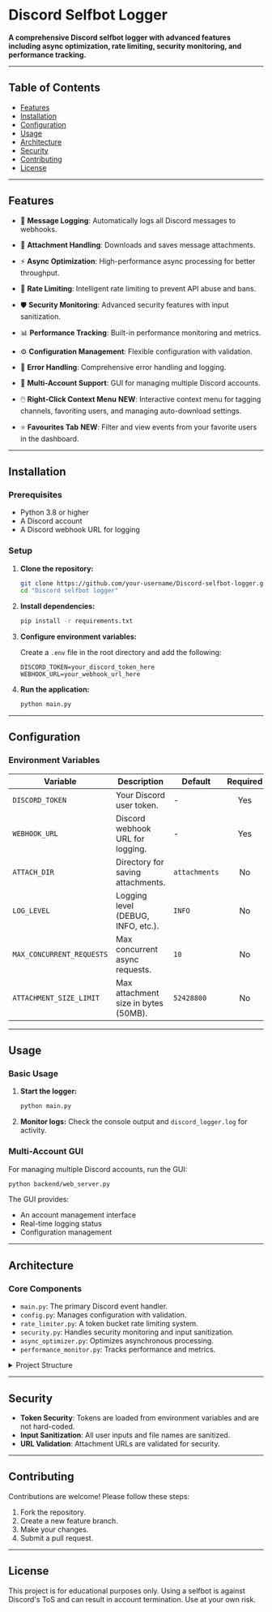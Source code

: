
# Discord Selfbot Logger

**A comprehensive Discord selfbot logger with advanced features including async optimization, rate limiting, security monitoring, and performance tracking.**

---

## Table of Contents

- [Features](#features)
- [Installation](#installation)
- [Configuration](#configuration)
- [Usage](#usage)
- [Architecture](#architecture)
- [Security](#security)
- [Contributing](#contributing)
- [License](#license)

---

## Features

- 📜 **Message Logging**: Automatically logs all Discord messages to webhooks.
- 📎 **Attachment Handling**: Downloads and saves message attachments.
- ⚡ **Async Optimization**: High-performance async processing for better throughput.
- 🚦 **Rate Limiting**: Intelligent rate limiting to prevent API abuse and bans.
- 🛡️ **Security Monitoring**: Advanced security features with input sanitization.
- 📊 **Performance Tracking**: Built-in performance monitoring and metrics.
- ⚙️ **Configuration Management**: Flexible configuration with validation.
- 🚨 **Error Handling**: Comprehensive error handling and logging.
- 👥 **Multi-Account Support**: GUI for managing multiple Discord accounts.

- 🖱️ **Right-Click Context Menu** **NEW**: Interactive context menu for tagging channels, favoriting users, and managing auto-download settings.
- ⭐ **Favourites Tab** **NEW**: Filter and view events from your favorite users in the dashboard.

---

## Installation

### Prerequisites

- Python 3.8 or higher
- A Discord account
- A Discord webhook URL for logging

### Setup

1.  **Clone the repository:**
    ```bash
    git clone https://github.com/your-username/Discord-selfbot-logger.git
    cd "Discord selfbot logger"
    ```

2.  **Install dependencies:**
    ```bash
    pip install -r requirements.txt
    ```

3.  **Configure environment variables:**

    Create a `.env` file in the root directory and add the following:

    ```env
    DISCORD_TOKEN=your_discord_token_here
    WEBHOOK_URL=your_webhook_url_here
    ```

4.  **Run the application:**
    ```bash
    python main.py
    ```

---

## Configuration

### Environment Variables

| Variable                  | Description                               | Default              | Required |
| ------------------------- | ----------------------------------------- | -------------------- | :------: |
| `DISCORD_TOKEN`           | Your Discord user token.                  | -                    |   Yes    |
| `WEBHOOK_URL`             | Discord webhook URL for logging.          | -                    |   Yes    |
| `ATTACH_DIR`              | Directory for saving attachments.         | `attachments`        |    No    |
| `LOG_LEVEL`               | Logging level (DEBUG, INFO, etc.).        | `INFO`               |    No    |
| `MAX_CONCURRENT_REQUESTS` | Max concurrent async requests.            | `10`                 |    No    |
| `ATTACHMENT_SIZE_LIMIT`   | Max attachment size in bytes (50MB).      | `52428800`           |    No    |

---

## Usage

### Basic Usage

1.  **Start the logger:**
    ```bash
    python main.py
    ```

2.  **Monitor logs:** Check the console output and `discord_logger.log` for activity.

### Multi-Account GUI

For managing multiple Discord accounts, run the GUI:

```bash
python backend/web_server.py
```

The GUI provides:
- An account management interface
- Real-time logging status
- Configuration management

---

## Architecture


### Core Components

- `main.py`: The primary Discord event handler.
- `config.py`: Manages configuration with validation.
- `rate_limiter.py`: A token bucket rate limiting system.
- `security.py`: Handles security monitoring and input sanitization.
- `async_optimizer.py`: Optimizes asynchronous processing.
- `performance_monitor.py`: Tracks performance and metrics.

<details>
  <summary>Project Structure</summary>

  ```
  Discord selfbot logger/
  ├── main.py                 # Main application entry point
  ├── config.py              # Configuration management
  ├── rate_limiter.py        # Rate limiting system
  ├── security.py            # Security features
  ├── async_optimizer.py     # Async optimization
  ├── requirements.txt       # Python dependencies
  ├── .env.example           # Environment configuration example
  ├── backend/
  │   ├── web_server.py      # Backend web server
  │   └── ...
  └── attachments/           # Downloaded attachments
  ```
</details>

---

## Security

- **Token Security**: Tokens are loaded from environment variables and are not hard-coded.
- **Input Sanitization**: All user inputs and file names are sanitized.
- **URL Validation**: Attachment URLs are validated for security.

---

## Contributing

Contributions are welcome! Please follow these steps:

1.  Fork the repository.
2.  Create a new feature branch.
3.  Make your changes.
4.  Submit a pull request.

---

## License

This project is for educational purposes only. Using a selfbot is against Discord's ToS and can result in account termination. Use at your own risk.
